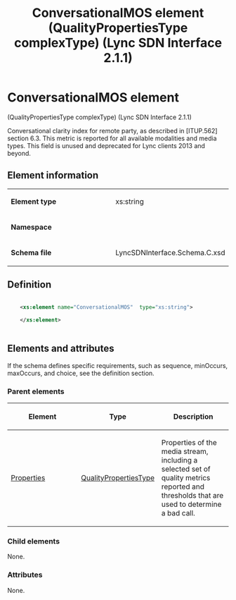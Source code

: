 ﻿---
title: ConversationalMOS element (QualityPropertiesType complexType) (Lync SDN Interface 2.1.1)
TOCTitle: ConversationalMOS element
ms:assetid: 8ffaf084-0f8f-2f08-ea97-57f57170de48
ms:mtpsurl: https://msdn.microsoft.com/en-us/library/Dn912698(v=office.15)
ms:contentKeyID: 64126869
ms.date: 02/16/2015
mtps_version: v=office.15
dev_langs:
- xml
---

# ConversationalMOS element 

(QualityPropertiesType complexType) (Lync SDN Interface 2.1.1)

Conversational clarity index for remote party, as described in \[ITUP.562\] section 6.3. This metric is reported for all available modalities and media types. This field is unused and deprecated for Lync clients 2013 and beyond.

## Element information

<table>
<colgroup>
<col style="width: 50%" />
<col style="width: 50%" />
</colgroup>
<tbody>
<tr class="odd">
<td><p><strong>Element type</strong></p></td>
<td><p>xs:string</p></td>
</tr>
<tr class="even">
<td><p><strong>Namespace</strong></p></td>
<td><p></p></td>
</tr>
<tr class="odd">
<td><p><strong>Schema file</strong></p></td>
<td><p>LyncSDNInterface.Schema.C.xsd</p></td>
</tr>
</tbody>
</table>


## Definition

```xml

    <xs:element name="ConversationalMOS"  type="xs:string">
    
    </xs:element>
  
```

## Elements and attributes

If the schema defines specific requirements, such as sequence, minOccurs, maxOccurs, and choice, see the definition section.

### Parent elements

<table>
<colgroup>
<col style="width: 33%" />
<col style="width: 33%" />
<col style="width: 33%" />
</colgroup>
<thead>
<tr class="header">
<th><p>Element</p></th>
<th><p>Type</p></th>
<th><p>Description</p></th>
</tr>
</thead>
<tbody>
<tr class="odd">
<td><p><a href="properties-element-qualitytype-complextype-lync-sdn-interface-2-1-1.md">Properties</a></p></td>
<td><p><a href="qualitypropertiestype-complextype-lync-sdn-interface-2-1-1.md">QualityPropertiesType</a></p></td>
<td><p>Properties of the media stream, including a selected set of quality metrics reported and thresholds that are used to determine a bad call.</p></td>
</tr>
</tbody>
</table>


### Child elements

None.

### Attributes

None.

